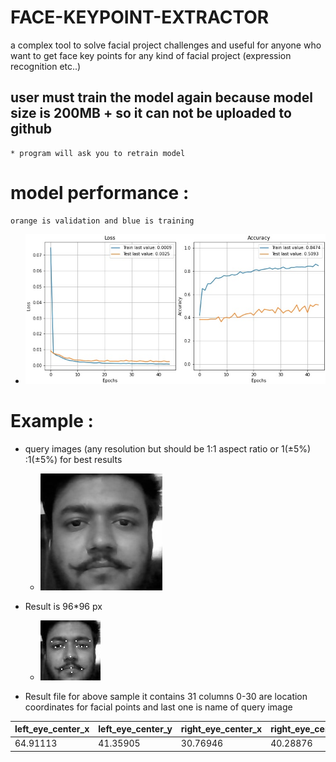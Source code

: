 # FACE-KEYPOINT-EXTRACTOR
a complex tool to solve facial project challenges and useful for anyone who want to get face key points for any kind of facial project (expression recognition etc..)

## user must train the model again because model size is 200MB + so it can not be uploaded to github
	* program will ask you to retrain model 

# model performance :
	orange is validation and blue is training
 - ![alt text](
https://github.com/HARSHEREX/FACE-KEYPOINT-EXTRACTOR/blob/main/Resource/model/performance%20graph.jpg?raw=true)

# Example :
 -  query images (any resolution but should be 1:1 aspect ratio or 1(±5%) :1(±5%)  for best results

	 - ![alt text](https://github.com/HARSHEREX/FACE-KEYPOINT-EXTRACTOR/blob/main/Resource/sample%20query%20and%20results/harshit.01.20.jpg?raw=true)
- Result is 96*96 px

	 -  ![alt text](https://github.com/HARSHEREX/FACE-KEYPOINT-EXTRACTOR/blob/main/Resource/sample%20query%20and%20results/harshit.01.20.jpg_result_.jpg?raw=true)
	
*	Result file for above sample  it contains 31 columns 0-30 are location coordinates for facial points and last one is name of query image

| left\_eye\_center\_x | left\_eye\_center\_y | right\_eye\_center\_x | right\_eye\_center\_y | left\_eye\_inner\_corner\_x | left\_eye\_inner\_corner\_y | left\_eye\_outer\_corner\_x | left\_eye\_outer\_corner\_y | right\_eye\_inner\_corner\_x | right\_eye\_inner\_corner\_y | right\_eye\_outer\_corner\_x | right\_eye\_outer\_corner\_y | left\_eyebrow\_inner\_end\_x | left\_eyebrow\_inner\_end\_y | left\_eyebrow\_outer\_end\_x | left\_eyebrow\_outer\_end\_y | right\_eyebrow\_inner\_end\_x | right\_eyebrow\_inner\_end\_y | right\_eyebrow\_outer\_end\_x | right\_eyebrow\_outer\_end\_y | nose\_tip\_x | nose\_tip\_y | mouth\_left\_corner\_x | mouth\_left\_corner\_y | mouth\_right\_corner\_x | mouth\_right\_corner\_y | mouth\_center\_top\_lip\_x | mouth\_center\_top\_lip\_y | mouth\_center\_bottom\_lip\_x | mouth\_center\_bottom\_lip\_y | name              |
| -------------------- | -------------------- | --------------------- | --------------------- | --------------------------- | --------------------------- | --------------------------- | --------------------------- | ---------------------------- | ---------------------------- | ---------------------------- | ---------------------------- | ---------------------------- | ---------------------------- | ---------------------------- | ---------------------------- | ----------------------------- | ----------------------------- | ----------------------------- | ----------------------------- | ------------ | ------------ | ---------------------- | ---------------------- | ----------------------- | ----------------------- | -------------------------- | -------------------------- | ----------------------------- | ----------------------------- | ----------------- |
| 64.91113             | 41.35905             | 30.76946              | 40.28876              | 57.41777                    | 41.31385                    | 72.86856                    | 41.40854                    | 37.13642                     | 41.83436                     | 22.97009                     | 41.56949                     | 55.70026                     | 31.73107                     | 77.89137                     | 31.97036                     | 39.8092                       | 32.39046                      | 17.29502                      | 32.93769                      | 47.00873     | 56.88908     | 64.62939               | 76.58209               | 32.50082                | 76.53281                | 48.07755                   | 75.42761                   | 48.57299                      | 82.41991                      | harshit.01.20.jpg |
